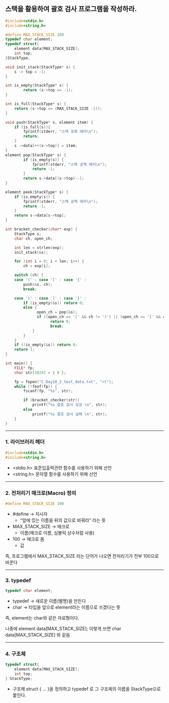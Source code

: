 ## 스택을 활용하여 괄호 검사 프로그램을 작성하라.

```c
#include<stdio.h>
#include<string.h>

#define MAX_STACK_SIZE 100
typedef char element;
typedef struct{
    element data[MAX_STACK_SIZE];
    int top;
}StackType;

void init_stack(StackType* s) {
    s -> top = -1;
}

int is_empty(StackType* s) {
        return (s->top == -1);
}

int is_full(StackType* s) {
    return (s->top == (MAX_STACK_SIZE -1));
}

void push(StackType* s, element item) {
    if (is_full(s)){
        fprintf(stderr, "스택 포화 에러\n");
        return;
    }
    s ->data[++(s->top)] = item;
}
element pop(StackType* s) {
        if (is_empty(s)) {
            fprintf(stderr, "스택 공백 에러\n");
            return -1;
        }
        return s->data[(s->top)--];
}

element peek(StackType* s) {
    if (is_empty(s)) {
        fprintf(stderr, "스택 공백 에러\n");
        return -1;
    }
    return s->data[s->top];
}

int bracket_checker(char* exp) {
    StackType s;
    char ch, open_ch;

    int len = strlen(exp);
    init_stack(&s);

    for (int i = 0; i < len; i++) {
        ch = exp[i];

    switch (ch) {
    case '(' : case '[' : case '{' :
        push(&s, ch);
        break;

    case ')' : case ']' : case '}' :
        if (is_empty(&s)) return 0;
        else {
              open_ch = pop(&s);
              if ((open_ch == '(' && ch != ')') || (open_ch == '[' && ch != ']') || (open_ch == '{' && ch != '}'))
                    return 0;
                    break;
            }
        }
    }
    if (!is_empty(&s)) return 0;
    return 1;
}

int main() {
    FILE* fp;
    char str[1024] = { 0 };

    fp = fopen("C_Day18_2_test_data.txt", "rt");
    while (!feof(fp)) {
        fscanf(fp, "%s", str);

        if (bracket_checker(str))
            printf("%s 괄호 검사 성공 \n", str);
        else
            printf("%s 괄호 검사 실패 \n", str);
    }
}
```

---

### 1. 라이브러리 헤더

```c
#include<stdio.h>
#include<string.h>
```

- <stdio.h> 표준입출력관련 함수를 사용하기 위해 선언
- <string.h> 문자열 함수를 사용하기 위해 선언

---

### 2. 전처리기 매크로(Macro) 정의

```c
#define MAX_STACK_SIZE 100
```

- #define → 지시자
    - “앞에 있는 이름을 뒤의 값으로 바꿔라” 라는 뜻
- MAX_STACK_SIZE → 매크로
    - 이름(매크로 이름, 심볼릭 상수처럼 사용)
- 100 → 매크로 몸
    - 값

즉, 프로그램에서 MAX_STACK_SIZE 라는 단어가 나오면 전처리기가 전부 100으로 바꾼다

---

### 3. typedef

```c
typedef char element;
```

- typedef → 새로운 이름(별명)을 만든다
- char → 타입을 앞으로 element라는 이름으로 쓰겠다는 뜻

즉, element는 char와 같은 자료형이다.

나중에 element data[MAX_STACK_SIZE]; 이렇게 쓰면 char data[MAX_STACK_SIZE] 와 같음

---

### 4. 구조체

```c
typedef struct{
	element data[MAX_STACK_SIZE];
	int top;
} StackType;
```

- 구조체 struct { … }을 정의하고 typedef 로 그 구조체의 이름을 StackType으로 붙인다.